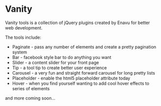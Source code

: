 # Vanity #

Vanity tools is a collection of jQuery plugins created by Enavu for better web development.

The tools include:

  * Paginate - pass any number of elements and create a pretty pagination system
  * Bar - facebook style bar to do anything you want
  * Slider - a content slider for your front page
  * Tip - a tool tip to create better user experience
  * Carousel - a very fun and straight forward carousel for long pretty lists
  * Placeholder - enable the html5 placeholder attribute today
  * Hover - when you find yourself wanting to add cool hover effects to series of elements

and more coming soon...